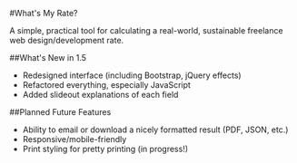 #What's My Rate?

A simple, practical tool for calculating a real-world, sustainable freelance web design/development rate.


##What's New in 1.5
* Redesigned interface (including Bootstrap, jQuery effects)
* Refactored everything, especially JavaScript
* Added slideout explanations of each field

##Planned Future Features
* Ability to email or download a nicely formatted result (PDF, JSON, etc.)
* Responsive/mobile-friendly 
* Print styling for pretty printing (in progress!)
